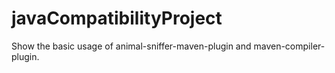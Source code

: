 # javaCompatibilityProject
Show the basic usage of animal-sniffer-maven-plugin and maven-compiler-plugin.

